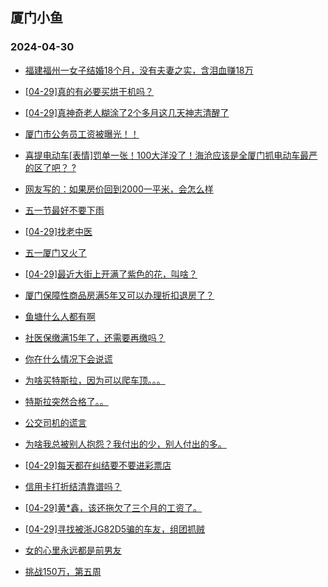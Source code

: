 ## 厦门小鱼 
### 2024-04-30

+ [福建福州一女子结婚18个月，没有夫妻之实，含泪血赚18万](http://bbs.xmfish.com/read-htm-tid-18183512.html)

+ [[04-29]真的有必要买烘干机吗？](http://bbs.xmfish.com/read-htm-tid-18183530.html)

+ [[04-29]真神奇老人糊涂了2个多月这几天神志清醒了](http://bbs.xmfish.com/read-htm-tid-18183475.html)

+ [厦门市公务员工资被曝光！！](http://bbs.xmfish.com/read-htm-tid-18183549.html)

+ [喜提电动车[表情]罚单一张！100大洋没了！海沧应该是全厦门抓电动车最严的区了吧？
?](http://bbs.xmfish.com/read-htm-tid-18183472.html)

+ [网友写的：如果房价回到2000一平米，会怎么样](http://bbs.xmfish.com/read-htm-tid-18183490.html)

+ [五一节最好不要下雨](http://bbs.xmfish.com/read-htm-tid-18183522.html)

+ [[04-29]找老中医](http://bbs.xmfish.com/read-htm-tid-18183537.html)

+ [五一厦门又火了](http://bbs.xmfish.com/read-htm-tid-18183521.html)

+ [[04-29]最近大街上开满了紫色的花，叫啥？](http://bbs.xmfish.com/read-htm-tid-18183463.html)

+ [厦门保障性商品房满5年又可以办理折扣退房了？](http://bbs.xmfish.com/read-htm-tid-18183560.html)

+ [鱼塘什么人都有啊](http://bbs.xmfish.com/read-htm-tid-18183552.html)

+ [社医保缴满15年了，还需要再缴吗？](http://bbs.xmfish.com/read-htm-tid-18183719.html)

+ [你在什么情况下会说谎](http://bbs.xmfish.com/read-htm-tid-18183691.html)

+ [为啥买特斯拉，因为可以爬车顶。。。](http://bbs.xmfish.com/read-htm-tid-18183720.html)

+ [特斯拉突然合格了。。](http://bbs.xmfish.com/read-htm-tid-18183755.html)

+ [公交司机的谎言](http://bbs.xmfish.com/read-htm-tid-18183565.html)

+ [为啥我总被别人抱怨？我付出的少，别人付出的多。](http://bbs.xmfish.com/read-htm-tid-18183681.html)

+ [[04-29]每天都在纠结要不要进彩票店](http://bbs.xmfish.com/read-htm-tid-18183573.html)

+ [信用卡打折结清靠谱吗？](http://bbs.xmfish.com/read-htm-tid-18183616.html)

+ [[04-29]黄*鑫，该还拖欠了三个月的工资了。](http://bbs.xmfish.com/read-htm-tid-18183685.html)

+ [[04-29]寻找被浙JG82D5骗的车友，组团抓贼](http://bbs.xmfish.com/read-htm-tid-18183741.html)

+ [女的心里永远都是前男友](http://bbs.xmfish.com/read-htm-tid-18183808.html)

+ [挑战150万，第五周](http://bbs.xmfish.com/read-htm-tid-18183669.html)

